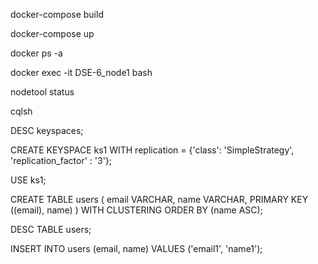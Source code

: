 docker-compose build

docker-compose up

docker ps -a

docker exec -it DSE-6_node1 bash

nodetool status

cqlsh

DESC keyspaces;

CREATE KEYSPACE ks1 WITH replication = {'class': 'SimpleStrategy', 'replication_factor' : '3'};

USE ks1;

CREATE TABLE users (
  email VARCHAR,
  name VARCHAR,
  PRIMARY KEY ((email), name)
) WITH CLUSTERING ORDER BY (name ASC);

DESC TABLE users;

INSERT INTO users (email, name) VALUES ('email1', 'name1');